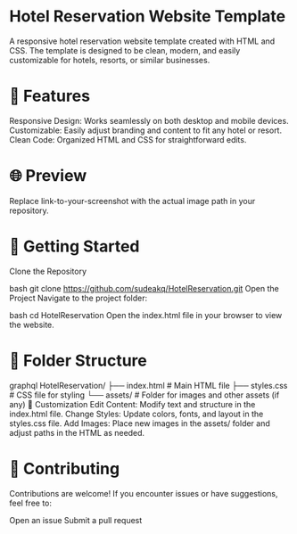 # Hotel Reservation Website Template
A responsive hotel reservation website template created with HTML and CSS. The template is designed to be clean, modern, and easily customizable for hotels, resorts, or similar businesses.

# 📌 Features
Responsive Design: Works seamlessly on both desktop and mobile devices.
Customizable: Easily adjust branding and content to fit any hotel or resort.
Clean Code: Organized HTML and CSS for straightforward edits.
# 🌐 Preview

Replace link-to-your-screenshot with the actual image path in your repository.

# 🚀 Getting Started
Clone the Repository

bash
git clone https://github.com/sudeakq/HotelReservation.git
Open the Project
Navigate to the project folder:

bash
cd HotelReservation
Open the index.html file in your browser to view the website.

# 📁 Folder Structure
graphql
HotelReservation/
├── index.html         # Main HTML file
├── styles.css         # CSS file for styling
└── assets/            # Folder for images and other assets (if any)
🔧 Customization
Edit Content: Modify text and structure in the index.html file.
Change Styles: Update colors, fonts, and layout in the styles.css file.
Add Images: Place new images in the assets/ folder and adjust paths in the HTML as needed.
# 🤝 Contributing
Contributions are welcome! If you encounter issues or have suggestions, feel free to:

Open an issue
Submit a pull request
